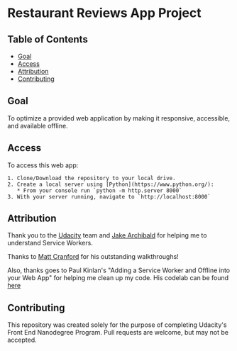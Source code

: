 # Restaurant Reviews App Project

## Table of Contents

* [Goal](#goal)
* [Access](#access)
* [Attribution](#attribution)
* [Contributing](#contributing)

## Goal

To optimize a provided web application by making it responsive, accessible, and available offline.

## Access

To access this web app:

	1. Clone/Download the repository to your local drive.
	2. Create a local server using [Python](https://www.python.org/):
	   * From your console run `python -m http.server 8000`
	3. With your server running, navigate to `http://localhost:8000`

## Attribution

Thank you to the [Udacity](https://classroom.udacity.com/nanodegrees/nd001/parts/b29af831-fa50-4fe9-b30d-ad48476664d1/modules/83c4bddc-b362-4e71-8fa1-91f30ba57ab0/lessons/6381510081/concepts/63885494190923) team and [Jake Archibald](https://jakearchibald.com/2014/offline-cookbook/#network-falling-back-to-cache) for helping me to understand Service Workers.

Thanks to [Matt Cranford](https://matthewcranford.com/restaurant-reviews-app-walkthrough-part-1-map-api/) for his outstanding walkthroughs!

Also, thanks goes to Paul Kinlan's "Adding a Service Worker and Offline into your Web App" for helping me clean up my code. His codelab can be found [here](https://developers.google.com/web/fundamentals/codelabs/offline/)

## Contributing

This repository was created solely for the purpose of completing Udacity's Front End Nanodegree Program. Pull requests are welcome, but may not be accepted.